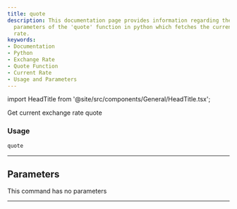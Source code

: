 ```yaml
---
title: quote
description: This documentation page provides information regarding the usage and
  parameters of the 'quote' function in python which fetches the current exchange
  rate.
keywords:
- Documentation
- Python
- Exchange Rate
- Quote Function
- Current Rate
- Usage and Parameters
---
```


import HeadTitle from '@site/src/components/General/HeadTitle.tsx';

<HeadTitle title="forex /quote - Reference | OpenBB Terminal Docs" />

Get current exchange rate quote

### Usage

```python
quote
```

---

## Parameters

This command has no parameters


---
